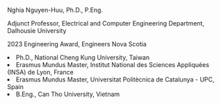 Nghia Nguyen-Huu, Ph.D., P.Eng.
<p> Adjunct Professor, Electrical and Computer Engineering Department, Dalhousie University<p>
<p>2023 Engineering Award, Engineers Nova Scotia<p>
<li>Ph.D., National Cheng Kung University, Taiwan </li>
<li> Erasmus Mundus Master, Institut National des Sciences Appliquées (INSA) de Lyon, France </li>
<li> Erasmus Mundus Master, Universitat Politècnica de Catalunya - UPC, Spain </li>
<li> B.Eng., Can Tho University, Vietnam </li>
